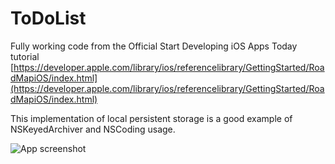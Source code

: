 ToDoList
========
Fully working code from the Official Start Developing iOS Apps Today tutorial
[https://developer.apple.com/library/ios/referencelibrary/GettingStarted/RoadMapiOS/index.html](https://developer.apple.com/library/ios/referencelibrary/GettingStarted/RoadMapiOS/index.html)

This implementation of local persistent storage is a good example of NSKeyedArchiver and NSCoding usage.

![App screenshot](https://raw.github.com/oliviert/ToDoList/master/images/todolist.png)
